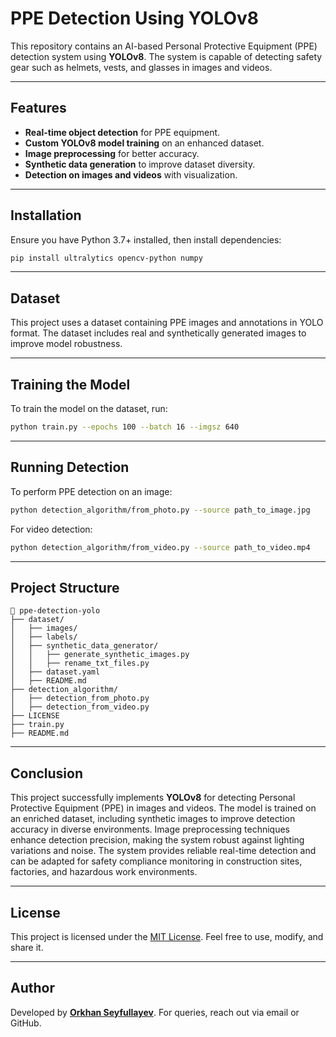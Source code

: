# PPE Detection Using YOLOv8

This repository contains an AI-based Personal Protective Equipment (PPE) detection system using **YOLOv8**. The system is capable of detecting safety gear such as helmets, vests, and glasses in images and videos.

---

## Features
- **Real-time object detection** for PPE equipment.
- **Custom YOLOv8 model training** on an enhanced dataset.
- **Image preprocessing** for better accuracy.
- **Synthetic data generation** to improve dataset diversity.
- **Detection on images and videos** with visualization.

---

## Installation

Ensure you have Python 3.7+ installed, then install dependencies:

```bash
pip install ultralytics opencv-python numpy
```

---

## Dataset
This project uses a dataset containing PPE images and annotations in YOLO format. The dataset includes real and synthetically generated images to improve model robustness.

---

## Training the Model
To train the model on the dataset, run:
```bash
python train.py --epochs 100 --batch 16 --imgsz 640
```

---

## Running Detection
To perform PPE detection on an image:

```bash
python detection_algorithm/from_photo.py --source path_to_image.jpg
```
For video detection:

```bash
python detection_algorithm/from_video.py --source path_to_video.mp4
```

---

## Project Structure

```
📂 ppe-detection-yolo
├── dataset/
│   ├── images/
│   ├── labels/
│   ├── synthetic_data_generator/
│   │   ├── generate_synthetic_images.py
│   │   ├── rename_txt_files.py
│   ├── dataset.yaml
│   ├── README.md
├── detection_algorithm/
│   ├── detection_from_photo.py
│   ├── detection_from_video.py
├── LICENSE
├── train.py
├── README.md

```

---

## Conclusion
This project successfully implements **YOLOv8** for detecting Personal Protective Equipment (PPE) in images and videos. The model is trained on an enriched dataset, including synthetic images to improve detection accuracy in diverse environments. Image preprocessing techniques enhance detection precision, making the system robust against lighting variations and noise. The system provides reliable real-time detection and can be adapted for safety compliance monitoring in construction sites, factories, and hazardous work environments.

---

## License
This project is licensed under the [MIT License](LICENSE). Feel free to use, modify, and share it.

---

## Author
Developed by **[Orkhan Seyfullayev](https://github.com/orkhanseyfullayev)**. For queries, reach out via email or GitHub.



